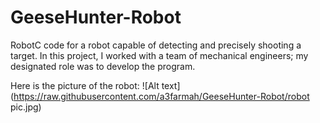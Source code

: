 # GeeseHunter-Robot
RobotC code for a robot capable of detecting and precisely shooting a target. 
In this project, I worked with a team of mechanical engineers; my designated role was to develop the program.

Here is the picture of the robot:
![Alt text](https://raw.githubusercontent.com/a3farmah/GeeseHunter-Robot/robot pic.jpg)
